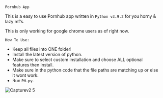 ```Pornhub App```

This is a easy to use Pornhub app written in ```Python v3.9.2``` for you horny & lazy mf’s.

This is only working for google chrome users as of right now.

```How To Use:```

- Keep all files into ONE folder!
- Install the latest version of python.
- Make sure to select custom installation and choose ALL optional features then install.
- Make sure in the python code that the file paths are matching up or else it wont work.
- Run ```PH.py```.

![Capturev2 5](https://user-images.githubusercontent.com/53458032/112593530-8a377800-8dff-11eb-9778-fe274bbced37.PNG)
